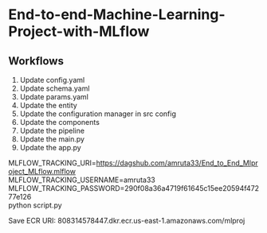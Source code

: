 # End-to-end-Machine-Learning-Project-with-MLflow


## Workflows

1. Update config.yaml
2. Update schema.yaml
3. Update params.yaml
4. Update the entity
5. Update the configuration manager in src config
6. Update the components
7. Update the pipeline 
8. Update the main.py
9. Update the app.py





MLFLOW_TRACKING_URI=https://dagshub.com/amruta33/End_to_End_Mlproject_MLflow.mlflow \
MLFLOW_TRACKING_USERNAME=amruta33 \
MLFLOW_TRACKING_PASSWORD=290f08a36a4719f61645c15ee20594f47277e126 \
python script.py




Save ECR URI: 808314578447.dkr.ecr.us-east-1.amazonaws.com/mlproj
